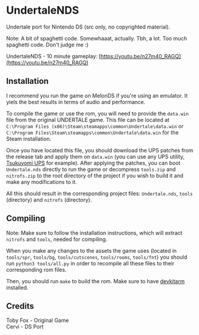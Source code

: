 # UndertaleNDS
Undertale port for Nintendo DS (src only, no copyrighted material).

Note: A bit of spaghetti code. Somewhaaat, actually. Tbh, a lot. Too much spaghetti code.
Don't judge me :)

UndertaleNDS - 10 minute gameplay: [https://youtu.be/n27m40_RAGQ](https://youtu.be/n27m40_RAGQ)

## Installation
I recommend you run the game on MelonDS if you're using an emulator. It yiels
the best results in terms of audio and performance.

To compile the game or use the rom, you will need to provide the `data.win` file from the
original UNDERTALE game. This file can be located at
`C:\Program Files (x86)\Steam\steamapps\common\Undertale\data.win` or
`C:\Program Files\Steam\steamapps\common\Undertale\data.win` for the Steam installation.

Once you have located this file, you should download the UPS patches from the release tab
and apply them on `data.win` (you can use any UPS utility,
[Tsukuyomi UPS](https://www.romhacking.net/utilities/519/) for example).
After applying the patches, you can boot `Undertale.nds`
directly to run the game or decompress `tools.zip` and `nitrofs.zip` to the root directory
of the project if you wish to build it and make any modifications to it.

All this should result in the corresponding
project files: `Undertale.nds`, `tools` (directory) and `nitrofs` (directory).

## Compiling
Note: Make sure to follow the installation instructions, which will
extract `nitrofs` and `tools`, needed for compiling.

When you make any changes to the assets the game uses (located in `tools/spr`, `tools/bg`, `tools/cutscenes`,
`tools/rooms`, `tools/fnt`) you should run `python3 tools/all.py` in order to recompile
all these files to their corresponding rom files.

Then, you should run `make` to build the rom. Make sure to have
[devkitarm](https://devkitpro.org/wiki/Getting_Started) installed.

## Credits
Toby Fox - Original Game  
Cervi - DS Port
